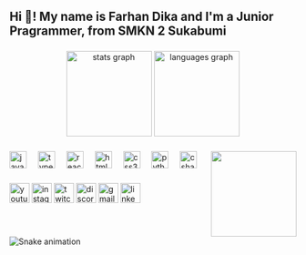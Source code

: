 <h2 align="left">Hi 👋! My name is Farhan Dika and I'm a Junior Pragrammer, from SMKN 2 Sukabumi</h2>

###

<div align="center">
  <img src="https://github-readme-stats.vercel.app/api?username=maurodesouza&hide_title=false&hide_rank=false&show_icons=true&include_all_commits=true&count_private=true&disable_animations=false&theme=dracula&locale=en&hide_border=false" height="150" alt="stats graph"  />
  <img src="https://github-readme-stats.vercel.app/api/top-langs?username=maurodesouza&locale=en&hide_title=false&layout=compact&card_width=320&langs_count=5&theme=dracula&hide_border=false" height="150" alt="languages graph"  />
</div>

###

<img align="right" height="150" src="https://i.imgflip.com/65efzo.gif"  />

###

<div align="left">
  <img src="https://cdn.jsdelivr.net/gh/devicons/devicon/icons/javascript/javascript-original.svg" height="30" alt="javascript logo"  />
  <img width="12" />
  <img src="https://cdn.jsdelivr.net/gh/devicons/devicon/icons/typescript/typescript-original.svg" height="30" alt="typescript logo"  />
  <img width="12" />
  <img src="https://cdn.jsdelivr.net/gh/devicons/devicon/icons/react/react-original.svg" height="30" alt="react logo"  />
  <img width="12" />
  <img src="https://cdn.jsdelivr.net/gh/devicons/devicon/icons/html5/html5-original.svg" height="30" alt="html5 logo"  />
  <img width="12" />
  <img src="https://cdn.jsdelivr.net/gh/devicons/devicon/icons/css3/css3-original.svg" height="30" alt="css3 logo"  />
  <img width="12" />
  <img src="https://cdn.jsdelivr.net/gh/devicons/devicon/icons/python/python-original.svg" height="30" alt="python logo"  />
  <img width="12" />
  <img src="https://cdn.jsdelivr.net/gh/devicons/devicon/icons/csharp/csharp-original.svg" height="30" alt="csharp logo"  />
</div>

###

<div align="left">
  <img src="https://img.shields.io/static/v1?message=Youtube&logo=youtube&label=&color=FF0000&logoColor=white&labelColor=&style=for-the-badge" height="35" alt="youtube logo"  />
  <img src="https://img.shields.io/static/v1?message=Instagram&logo=instagram&label=&color=E4405F&logoColor=white&labelColor=&style=for-the-badge" height="35" alt="instagram logo"  />
  <img src="https://img.shields.io/static/v1?message=Twitch&logo=twitch&label=&color=9146FF&logoColor=white&labelColor=&style=for-the-badge" height="35" alt="twitch logo"  />
  <img src="https://img.shields.io/static/v1?message=Discord&logo=discord&label=&color=7289DA&logoColor=white&labelColor=&style=for-the-badge" height="35" alt="discord logo"  />
  <img src="https://img.shields.io/static/v1?message=Gmail&logo=gmail&label=&color=D14836&logoColor=white&labelColor=&style=for-the-badge" height="35" alt="gmail logo"  />
  <img src="[https://img.shields.io/static/v1?message=LinkedIn&logo=linkedin&label=&color=0077B5&logoColor=white&labelColor=&style=for-the-badge](https://id.images.search.yahoo.com/images/view;_ylt=AwrtibEL44tnKLAavg_NQwx.;_ylu=c2VjA3NyBHNsawNpbWcEb2lkAzZiMGUzMDY0MWQxY2U3NjFkNTk0NTVhOTQ3OTVkZTY1BGdwb3MDNTMEaXQDYmluZw--?back=https%3A%2F%2Fid.images.search.yahoo.com%2Fsearch%2Fimages%3Fp%3Dasa%2Bmitaka%26type%3DE210ID714G0%26fr%3Dmcafee%26fr2%3Dpiv-web%26tab%3Dorganic%26ri%3D53&w=1125&h=1125&imgurl=i.pinimg.com%2Foriginals%2Ff3%2F9e%2F18%2Ff39e1895e3e764f3f4af056b1f96d772.png&rurl=https%3A%2F%2Fbr.pinterest.com%2Fpin%2F610097080788993586%2F&size=706KB&p=asa+mitaka&oid=6b0e30641d1ce761d59455a94795de65&fr2=piv-web&fr=mcafee&tt=%23+Asa+Mitaka+-+icon+%7C+A+viagem+de+chihiro+haku%2C+Personagens+de+anime+...&b=0&ni=21&no=53&ts=&tab=organic&sigr=_Rs2yhgE_eNH&sigb=HUKVjjLPuBOH&sigi=zQ0pSUGGJiV.&sigt=.Hw.UJys81ou&.crumb=7rKufq4M7xC&fr=mcafee&fr2=piv-web&type=E210ID714G0)" height="35" alt="linkedin logo"  />
</div>

###

<br clear="both">

<img src="https://raw.githubusercontent.com/maurodesouza/maurodesouza/output/snake.svg" alt="Snake animation" />

###
